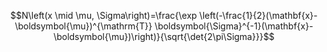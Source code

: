 $$N\left(x \mid \mu, \Sigma\right)=\frac{\exp \left(-\frac{1}{2}(\mathbf{x}-\boldsymbol{\mu})^{\mathrm{T}} \boldsymbol{\Sigma}^{-1}(\mathbf{x}-\boldsymbol{\mu})\right)}{\sqrt{\det{2\pi\Sigma}}}$$